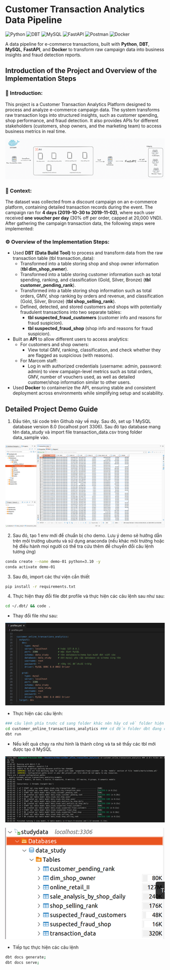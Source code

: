 # Customer Transaction Analytics Data Pipeline
![Python](https://img.shields.io/badge/Python-3.10-blue?logo=python) 
![DBT](https://img.shields.io/badge/DBT-1.7-orange?logo=dbt) 
![MySQL](https://img.shields.io/badge/MySQL-8.0-blue?logo=mysql) 
![FastAPI](https://img.shields.io/badge/FastAPI-0.115-green?logo=fastapi) 
![Postman](https://img.shields.io/badge/Postman-Tool-orange?logo=postman) 
![Docker](https://img.shields.io/badge/Docker-28-blue?logo=docker) 

A data pipeline for e-commerce transactions, built with **Python**, **DBT**, **MySQL**, **FastAPI**, and **Docker** to transform raw campaign data into business insights and fraud detection reports.
## Introduction of the Project and Overview of the Implementation Steps
### 📌 Introduction:
This project is a Customer Transaction Analytics Platform designed to process and analyze e-commerce campaign data. The system transforms raw transaction logs into structured insights, such as customer spending, shop performance, and fraud detection. It also provides APIs for different stakeholders (customers, shop owners, and the marketing team) to access business metrics in real time.

![overview](./image/overview.png)

### 📝 Context:
The dataset was collected from a discount campaign on an e-commerce platform, containing detailed transaction records during the event. The campaign ran for **4 days (2019-10-30 to 2019-11-02)**, where each user received **one voucher per day** (30% off per order, capped at 20,000 VND).  
After gathering the campaign transaction data, the following steps were implemented:

### ⚙️ Overview of the Implementation Steps:
- Used **DBT (Data Build Tool)** to process and transform data from the raw transaction table (tbl transaction_data):
    - Transformed into a table storing shop and shop owner information (**tbl dim_shop_owner**).
    - Transformed into a table storing customer information such as total spending, ranking, and classification (Gold, Silver, Bronze) (**tbl customer_pending_rank**).
    - Transformed into a table storing shop information such as total orders, GMV, shop ranking by orders and revenue, and classification (Gold, Silver, Bronze) (**tbl shop_selling_rank**).
    - Defined, detected, and stored customers and shops with potentially fraudulent transactions into two separate tables:
        - **tbl suspected_fraud_customers** (customer info and reasons for fraud suspicion).
        - **tbl suspected_fraud_shop** (shop info and reasons for fraud suspicion).
- Built an **API** to allow different users to access analytics:
    - For customers and shop owners: 
        - View total GMV, ranking, classification, and check whether they are flagged as suspicious (with reasons).
    - For Marcom staff: 
        - Log in with authorized credentials (username: admin, password: admin) to view campaign-level metrics such as total orders, GMV, number of vouchers used, as well as detailed customer/shop information similar to other users.
- Used **Docker** to containerize the API, ensuring stable and consistent deployment across environments while simplifying setup and scalability.
  
## Detailed Project Demo Guide

1. Đầu tiên, tải code trên Github này về  máy. Sau đó, set up 1 MySQL database version 8.0 (localhost port 3306). Sau đó tạo database mang tên data_study và import file transaction_data.csv trong folder data_sample vào.

![importdata](./image/importdata.png)

2. Sau đó, tạo 1 env mới để chuẩn bị cho demo. Lưu ý demo sẽ hướng dẫn trên môi trường ubuntu và sử dụng anaconda (nếu khác môi trường hoặc hệ điều hành mọi người có thể tra cứu thêm để chuyển đổi câu lệnh tương ứng)

```bash
conda create --name demo-01 python=3.10 -y
conda activate demo-01
```
3. Sau đó, import các thư viện cần thiết
```bash
pip install -r requirements.txt
```
4. Thực hiện thay đổi file dbt profile và thực hiện các câu lệnh sau như sau:
```bash
cd ~/.dbt/ && code .
```
- Thay đổi file như sau:

![update-dbt-profile](./image/update-dbt-profile.png)

- Thực hiện các câu lệnh:
```bash
### câu lệnh phía trước cd sang folder khác nên hãy cd về folder hiện tại chứa code hoặc tạo 1 terminal mới
cd customer_online_transactions_analytics ### cd đến folder dbt đang chạy
dbt run
```
- Nếu kết quả chạy ra như hình là thành công và ta sẽ thấy các tbl mới được tạo ở MySQL

![dbt-success](./image/dbt-success.png)

![new-tbl](./image/new-tbl.png)

- Tiếp tục thực hiện các câu lệnh
```bash
dbt docs generate;
dbt docs serve;
```


